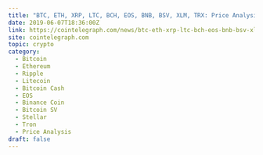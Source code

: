 ```yaml
---
title: "BTC, ETH, XRP, LTC, BCH, EOS, BNB, BSV, XLM, TRX: Price Analysis 07/06"
date: 2019-06-07T18:36:00Z
link: https://cointelegraph.com/news/btc-eth-xrp-ltc-bch-eos-bnb-bsv-xlm-trx-price-analysis-07-06?utm_medium=RSS&utm_source=hune
site: cointelegraph.com
topic: crypto
category:
  - Bitcoin
  - Ethereum
  - Ripple
  - Litecoin
  - Bitcoin Cash
  - EOS
  - Binance Coin
  - Bitcoin SV
  - Stellar
  - Tron
  - Price Analysis
draft: false
---
```


